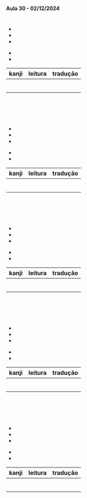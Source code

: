 #### Aula 30 - 02/12/2024


# 

<ul><li></li><li></li><li></li></ul>

<ul><li></li><li></li></ul>

| kanji | leitura | tradução |
|:---:|:---:|:---:|
|  |  |  |
|  |  |  |
|  |  |  |
|  |  |  |
|  |  |  |
|  |  |  |

<br><br>


# 

<ul><li></li><li></li><li></li></ul>

<ul><li></li><li></li></ul>

| kanji | leitura | tradução |
|:---:|:---:|:---:|
|  |  |  |
|  |  |  |
|  |  |  |
|  |  |  |
|  |  |  |
|  |  |  |

<br><br>


# 

<ul><li></li><li></li><li></li></ul>

<ul><li></li><li></li></ul>

| kanji | leitura | tradução |
|:---:|:---:|:---:|
|  |  |  |
|  |  |  |
|  |  |  |
|  |  |  |
|  |  |  |
|  |  |  |

<br><br>


# 

<ul><li></li><li></li><li></li></ul>

<ul><li></li><li></li></ul>

| kanji | leitura | tradução |
|:---:|:---:|:---:|
|  |  |  |
|  |  |  |
|  |  |  |
|  |  |  |
|  |  |  |
|  |  |  |

<br><br>


# 

<ul><li></li><li></li><li></li></ul>

<ul><li></li><li></li></ul>

| kanji | leitura | tradução |
|:---:|:---:|:---:|
|  |  |  |
|  |  |  |
|  |  |  |
|  |  |  |
|  |  |  |
|  |  |  |